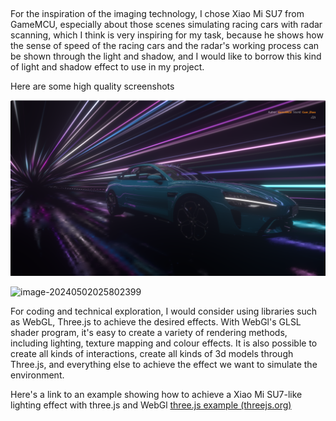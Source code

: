 ## 

For the inspiration of the imaging technology, I chose Xiao Mi SU7 from GameMCU, especially about those scenes simulating racing cars with radar scanning, which I think is very inspiring for my task, because he shows how the sense of speed of the racing cars and the radar's working process can be shown through the light and shadow, and I would like to borrow this kind of light and shadow effect to use in my project.



Here are some high quality screenshots

![image-20240502025716637](https://github.com/wzhe8090/wzhe8090/blob/main/%E5%B1%8F%E5%B9%95%E6%88%AA%E5%9B%BE%202024-05-02%20025713.png)

![image-20240502025802399](C:\Users\jiash\AppData\Roaming\Typora\typora-user-images\image-20240502025802399.png)

For coding and technical exploration, I would consider using libraries such as WebGL, Three.js to achieve the desired effects. With WebGl's GLSL shader program, it's easy to create a variety of rendering methods, including lighting, texture mapping and colour effects. It is also possible to create all kinds of interactions, create all kinds of 3d models through Three.js, and everything else to achieve the effect we want to simulate the environment.



Here's a link to an example showing how to achieve a Xiao Mi SU7-like lighting effect with three.js and WebGl [three.js example (threejs.org)](https://threejs.org/examples/#webgpu_lights_selective)
